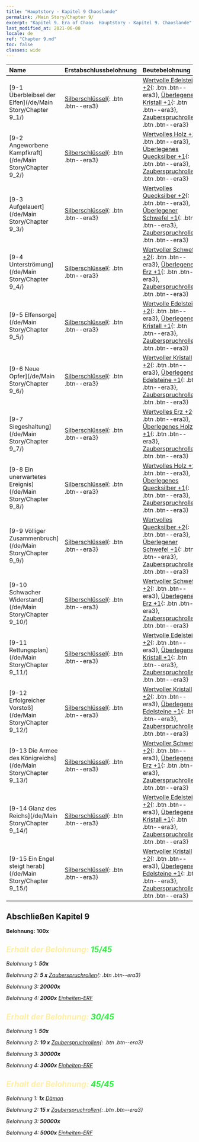 ```yaml
---
title: "Hauptstory - Kapitel 9 Chaoslande"
permalink: /Main Story/Chapter 9/
excerpt: "Kapitel 9. Era of Chaos  Hauptstory - Kapitel 9. Chaoslande"
last_modified_at: 2021-06-08
locale: de
ref: "Chapter 9.md"
toc: false
classes: wide
---
```


  | Name |  Erstabschlussbelohnung | Beutebelohnung |
  |:------------|:------------|:------------| 
  | [9-1 Überbleibsel der Elfen](/de/Main Story/Chapter 9_1/) | [Silberschlüssel](/ItemsDE/con_693/){: .btn .btn--era3} | [Wertvolle Edelsteine +2](/ItemsDE/mat_30/){: .btn .btn--era3}, [Überlegener Kristall +1](/ItemsDE/mat_24/){: .btn .btn--era3}, [Zauberspruchrollen](/ItemsDE/con_694/){: .btn .btn--era3} |
  | [9-2 Angeworbene Kampfkraft](/de/Main Story/Chapter 9_2/) | [Silberschlüssel](/ItemsDE/con_693/){: .btn .btn--era3} | [Wertvolles Holz +2](/ItemsDE/mat_27/){: .btn .btn--era3}, [Überlegenes Quecksilber +1](/ItemsDE/mat_21/){: .btn .btn--era3}, [Zauberspruchrollen](/ItemsDE/con_694/){: .btn .btn--era3} |
  | [9-3 Aufgelauert](/de/Main Story/Chapter 9_3/) | [Silberschlüssel](/ItemsDE/con_693/){: .btn .btn--era3} | [Wertvolles Quecksilber +2](/ItemsDE/mat_28/){: .btn .btn--era3}, [Überlegener Schwefel +1](/ItemsDE/mat_22/){: .btn .btn--era3}, [Zauberspruchrollen](/ItemsDE/con_694/){: .btn .btn--era3} |
  | [9-4 Unterströmung](/de/Main Story/Chapter 9_4/) | [Silberschlüssel](/ItemsDE/con_693/){: .btn .btn--era3} | [Wertvoller Schwefel +2](/ItemsDE/mat_29/){: .btn .btn--era3}, [Überlegenes Erz +1](/ItemsDE/mat_19/){: .btn .btn--era3}, [Zauberspruchrollen](/ItemsDE/con_694/){: .btn .btn--era3} |
  | [9-5 Elfensorge](/de/Main Story/Chapter 9_5/) | [Silberschlüssel](/ItemsDE/con_693/){: .btn .btn--era3} | [Wertvolle Edelsteine +2](/ItemsDE/mat_30/){: .btn .btn--era3}, [Überlegener Kristall +1](/ItemsDE/mat_24/){: .btn .btn--era3}, [Zauberspruchrollen](/ItemsDE/con_694/){: .btn .btn--era3} |
  | [9-6 Neue Opfer](/de/Main Story/Chapter 9_6/) | [Silberschlüssel](/ItemsDE/con_693/){: .btn .btn--era3} | [Wertvoller Kristall +2](/ItemsDE/mat_31/){: .btn .btn--era3}, [Überlegene Edelsteine +1](/ItemsDE/mat_23/){: .btn .btn--era3}, [Zauberspruchrollen](/ItemsDE/con_694/){: .btn .btn--era3} |
  | [9-7 Siegeshaltung](/de/Main Story/Chapter 9_7/) | [Silberschlüssel](/ItemsDE/con_693/){: .btn .btn--era3} | [Wertvolles Erz +2](/ItemsDE/mat_26/){: .btn .btn--era3}, [Überlegenes Holz +1](/ItemsDE/mat_20/){: .btn .btn--era3}, [Zauberspruchrollen](/ItemsDE/con_694/){: .btn .btn--era3} |
  | [9-8 Ein unerwartetes Ereignis](/de/Main Story/Chapter 9_8/) | [Silberschlüssel](/ItemsDE/con_693/){: .btn .btn--era3} | [Wertvolles Holz +2](/ItemsDE/mat_27/){: .btn .btn--era3}, [Überlegenes Quecksilber +1](/ItemsDE/mat_21/){: .btn .btn--era3}, [Zauberspruchrollen](/ItemsDE/con_694/){: .btn .btn--era3} |
  | [9-9 Völliger Zusammenbruch](/de/Main Story/Chapter 9_9/) | [Silberschlüssel](/ItemsDE/con_693/){: .btn .btn--era3} | [Wertvolles Quecksilber +2](/ItemsDE/mat_28/){: .btn .btn--era3}, [Überlegener Schwefel +1](/ItemsDE/mat_22/){: .btn .btn--era3}, [Zauberspruchrollen](/ItemsDE/con_694/){: .btn .btn--era3} |
  | [9-10 Schwacher Widerstand](/de/Main Story/Chapter 9_10/) | [Silberschlüssel](/ItemsDE/con_693/){: .btn .btn--era3} | [Wertvoller Schwefel +2](/ItemsDE/mat_29/){: .btn .btn--era3}, [Überlegenes Erz +1](/ItemsDE/mat_19/){: .btn .btn--era3}, [Zauberspruchrollen](/ItemsDE/con_694/){: .btn .btn--era3} |
  | [9-11 Rettungsplan](/de/Main Story/Chapter 9_11/) | [Silberschlüssel](/ItemsDE/con_693/){: .btn .btn--era3} | [Wertvolle Edelsteine +2](/ItemsDE/mat_30/){: .btn .btn--era3}, [Überlegener Kristall +1](/ItemsDE/mat_24/){: .btn .btn--era3}, [Zauberspruchrollen](/ItemsDE/con_694/){: .btn .btn--era3} |
  | [9-12 Erfolgreicher Vorstoß](/de/Main Story/Chapter 9_12/) | [Silberschlüssel](/ItemsDE/con_693/){: .btn .btn--era3} | [Wertvoller Kristall +2](/ItemsDE/mat_31/){: .btn .btn--era3}, [Überlegene Edelsteine +1](/ItemsDE/mat_23/){: .btn .btn--era3}, [Zauberspruchrollen](/ItemsDE/con_694/){: .btn .btn--era3} |
  | [9-13 Die Armee des Königreichs](/de/Main Story/Chapter 9_13/) | [Silberschlüssel](/ItemsDE/con_693/){: .btn .btn--era3} | [Wertvoller Schwefel +2](/ItemsDE/mat_29/){: .btn .btn--era3}, [Überlegenes Erz +1](/ItemsDE/mat_19/){: .btn .btn--era3}, [Zauberspruchrollen](/ItemsDE/con_694/){: .btn .btn--era3} |
  | [9-14 Glanz des Reichs](/de/Main Story/Chapter 9_14/) | [Silberschlüssel](/ItemsDE/con_693/){: .btn .btn--era3} | [Wertvolle Edelsteine +2](/ItemsDE/mat_30/){: .btn .btn--era3}, [Überlegener Kristall +1](/ItemsDE/mat_24/){: .btn .btn--era3}, [Zauberspruchrollen](/ItemsDE/con_694/){: .btn .btn--era3} |
  | [9-15 Ein Engel steigt herab](/de/Main Story/Chapter 9_15/) | [Silberschlüssel](/ItemsDE/con_693/){: .btn .btn--era3} | [Wertvoller Kristall +2](/ItemsDE/mat_31/){: .btn .btn--era3}, [Überlegene Edelsteine +1](/ItemsDE/mat_23/){: .btn .btn--era3}, [Zauberspruchrollen](/ItemsDE/con_694/){: .btn .btn--era3} |


## Abschließen Kapitel 9

 **Belohnung:**  **100x** <i class="fas fa-gem"/>



## <span style="color: #ffeea0">Erhalt der Belohnung: </span><span style="color: #27f73a">15/45</span>

 Belohnung 1:  **50x** <i class="fas fa-gem"/>

 Belohnung 2: **5 x** [Zauberspruchrollen](/ItemsDE/con_694/){: .btn .btn--era3}

 Belohnung 3:  **20000x** <i class="fas fa-coins"/>

 Belohnung 4:  **2000x** [Einheiten-ERF](/ItemsDE/con_902/)



## <span style="color: #ffeea0">Erhalt der Belohnung: </span><span style="color: #27f73a">30/45</span>

 Belohnung 1:  **50x** <i class="fas fa-gem"/>

 Belohnung 2: **10 x** [Zauberspruchrollen](/ItemsDE/con_694/){: .btn .btn--era3}

 Belohnung 3:  **30000x** <i class="fas fa-coins"/>

 Belohnung 4:  **3000x** [Einheiten-ERF](/ItemsDE/con_902/)



## <span style="color: #ffeea0">Erhalt der Belohnung: </span><span style="color: #27f73a">45/45</span>

 Belohnung 1:  **1x** [Dämon](/de/units/Demon/)

 Belohnung 2: **15 x** [Zauberspruchrollen](/ItemsDE/con_694/){: .btn .btn--era3}

 Belohnung 3:  **50000x** <i class="fas fa-coins"/>

 Belohnung 4:  **5000x** [Einheiten-ERF](/ItemsDE/con_902/)

